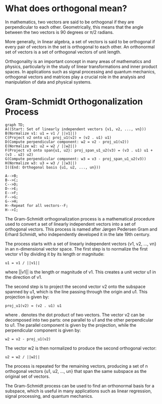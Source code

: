 # What does orthogonal mean?

In mathematics, two vectors are said to be orthogonal if they are perpendicular to each other. Geometrically, this means that the angle between the two vectors is 90 degrees or π/2 radians.

More generally, in linear algebra, a set of vectors is said to be orthogonal if every pair of vectors in the set is orthogonal to each other. An orthonormal set of vectors is a set of orthogonal vectors of unit length.

Orthogonality is an important concept in many areas of mathematics and physics, particularly in the study of linear transformations and inner product spaces. In applications such as signal processing and quantum mechanics, orthogonal vectors and matrices play a crucial role in the analysis and manipulation of data and physical systems.

# Gram-Schmidt Orthogonalization Process

```mermaid
graph TD;
A((Start: Set of linearly independent vectors {v1, v2, ..., vn}))
B(Normalize v1: u1 = v1 / ||v1||)
C(Project v2 onto u1: proj_u1(v2) = (v2 . u1) u1)
D(Compute perpendicular component: w2 = v2 - proj_u1(v2))
E(Normalize w2: u2 = w2 / ||w2||)
F(Project v3 onto span{u1, u2}: proj_span_u1_u2(v3) = (v3 . u1) u1 + (v3 . u2) u2)
G(Compute perpendicular component: w3 = v3 - proj_span_u1_u2(v3))
H(Normalize w3: u3 = w3 / ||w3||)
I((End: Orthogonal basis {u1, u2, ..., un}))

A-->B;
B-->C;
C-->D;
D-->E;
E-->F;
F-->G;
G-->H;
H--Repeat for all vectors--F;
H-->I;
```

The Gram-Schmidt orthogonalization process is a mathematical procedure used to convert a set of linearly independent vectors into a set of orthogonal vectors. This process is named after Jørgen Pedersen Gram and Erhard Schmidt, who independently developed it in the late 19th century.

The process starts with a set of linearly independent vectors {v1, v2, ..., vn} in an n-dimensional vector space. The first step is to normalize the first vector v1 by dividing it by its length or magnitude:
```
u1 = v1 / ||v1||
```
where ||v1|| is the length or magnitude of v1. This creates a unit vector u1 in the direction of v1.

The second step is to project the second vector v2 onto the subspace spanned by u1, which is the line passing through the origin and u1. This projection is given by:
```
proj_u1(v2) = (v2 . u1) u1
```
where . denotes the dot product of two vectors. The vector v2 can be decomposed into two parts: one parallel to u1 and the other perpendicular to u1. The parallel component is given by the projection, while the perpendicular component is given by:
```
w2 = v2 - proj_u1(v2)
```
The vector w2 is then normalized to produce the second orthogonal vector:
```
u2 = w2 / ||w2||
```
The process is repeated for the remaining vectors, producing a set of n orthogonal vectors {u1, u2, ..., un} that span the same subspace as the original set of vectors.

The Gram-Schmidt process can be used to find an orthonormal basis for a subspace, which is useful in many applications such as linear regression, signal processing, and quantum mechanics.
